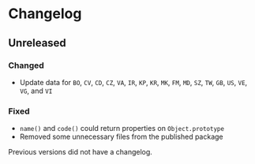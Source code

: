 # Changelog

## Unreleased

### Changed

- Update data for `BO`, `CV`, `CD`, `CZ`, `VA`, `IR`, `KP`, `KR`, `MK`, `FM`, `MD`, `SZ`, `TW`, `GB`, `US`, `VE`, `VG`, and `VI`

### Fixed

- `name()` and `code()` could return properties on `Object.prototype`
- Removed some unnecessary files from the published package

Previous versions did not have a changelog.
